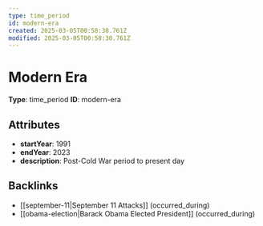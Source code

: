 ```yaml
---
type: time_period
id: modern-era
created: 2025-03-05T00:58:30.761Z
modified: 2025-03-05T00:58:30.761Z
---
```


# Modern Era

**Type**: time_period
**ID**: modern-era

## Attributes

- **startYear**: 1991
- **endYear**: 2023
- **description**: Post-Cold War period to present day

## Backlinks

- [[september-11|September 11 Attacks]] (occurred_during)
- [[obama-election|Barack Obama Elected President]] (occurred_during)

